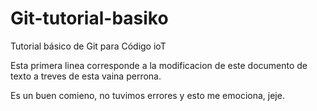# Git-tutorial-basiko
Tutorial básico de Git para Código ioT

Esta primera linea corresponde a la modificacion de este documento de texto a treves de esta vaina perrona.

Es un buen comieno, no tuvimos errores y esto me emociona, jeje.
